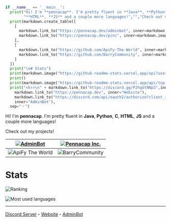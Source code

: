 ```py
if __name__ == '__main__':
  print("Hi! I'm **pennacap**. I'm pretty fluent in **Java**, **Python**, **C**,",
        "**HTML**, **JS** and a couple more languages!","","Check out my projects","", sep="\n")
  print(markdown.create_table([
    [
      markdown.link_to("https://pennacap.dev/adminbot", inner=markdown.image("https://cdn.discordapp.com/avatars/927467703453769808/2b2864bdb74d98ecaedd933e8e20cab4.png?size=256",alt="AdminBot")),
      markdown.link_to("https://pennacap.dev/pinc", inner=markdown.image("https://cdn.discordapp.com/icons/889875870729256970/c930bc463edf800aba1b3afab3547b3f.png?size=256",alt="Pennacap Inc.")),
    ],
    [
      markdown.link_to("https://github.com/ApiFy-The-World", inner=markdown.image("https://avatars.githubusercontent.com/u/103250770?s=256&v=4",alt="ApiFy The World")),
      markdown.link_to("https://github.com/BarryCommunity", inner=markdown.image("https://avatars.githubusercontent.com/u/102686950?s=256&v=4",alt="BarryCommunity")),
    ]
  ])
  print("\n# Stats")
  print(markdown.image("https://github-readme-stats.vercel.app/api?username=pennacap&theme=blue-green",alt="Ranking"))
  print()
  print(markdown.image("https://github-readme-stats.vercel.app/api/top-langs/?username=pennacap&theme=blue-green",alt="Most used languages")
  print("<hr>\n" + markdown.link_to("https://discord.gg/P2hgdtNNp3",inner="Discord Server",
    markdown.link_to("https://pennacap.dev", inner="Website"),
    markdown.link_to("https://discord.com/api/oauth2/authorize?client_id=927467703453769808&permissions=1118854851622&scope=bot%20applications.commands",      
    inner="AdminBot"), 
  sep="・")
```
Hi! I'm **pennacap**. I'm pretty fluent in **Java**, **Python**, **C**,
**HTML**, **JS** and a couple more languages!

Check out my projects!

| [![AdminBot](https://cdn.discordapp.com/avatars/927467703453769808/2b2864bdb74d98ecaedd933e8e20cab4.png?size=256)](https://pennacap.dev/adminbot) | [![Pennacap Inc.](https://cdn.discordapp.com/icons/889875870729256970/c930bc463edf800aba1b3afab3547b3f.png?size=256)](https://pennacap.dev/pinc) |
|---|---|
| ![ApiFy The World](https://avatars.githubusercontent.com/u/103250770?s=256&v=4) | ![BarryCommunity](https://avatars.githubusercontent.com/u/102686950?s=256&v=4) |

# Stats
![Ranking](https://github-readme-stats.vercel.app/api?username=pennacap&theme=blue-green)

![Most used languages](https://github-readme-stats.vercel.app/api/top-langs/?username=pennacap&theme=blue-green)
<hr>

[Discord Server](https://discord.gg/P2hgdtNNp3)・[Website](https://pennacap.dev)・[AdminBot](https://discord.com/api/oauth2/authorize?client_id=927467703453769808&permissions=1118854851622&scope=bot%20applications.commands)
